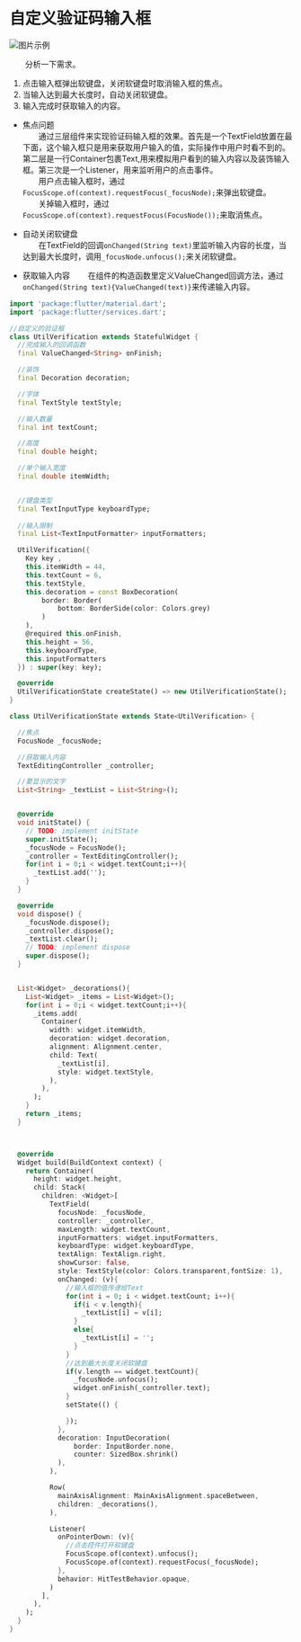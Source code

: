 # 自定义验证码输入框

![图片示例](https://github.com/gneL1/Flutter-/blob/master/%E8%87%AA%E5%B7%B1%E5%81%9A%E7%9A%84%E7%BB%84%E4%BB%B6/photos/UtilVerification/verification_01.gif)

&emsp;&emsp;分析一下需求。
1. 点击输入框弹出软键盘，关闭软键盘时取消输入框的焦点。
2. 当输入达到最大长度时，自动关闭软键盘。
3. 输入完成时获取输入的内容。

* 焦点问题  
&emsp;&emsp;通过三层组件来实现验证码输入框的效果。首先是一个TextField放置在最下面，这个输入框只是用来获取用户输入的值，实际操作中用户时看不到的。
第二层是一行Container包裹Text,用来模拟用户看到的输入内容以及装饰输入框。第三次是一个Listener，用来监听用户的点击事件。  
&emsp;&emsp;用户点击输入框时，通过```FocusScope.of(context).requestFocus(_focusNode);```来弹出软键盘。  
&emsp;&emsp;关掉输入框时，通过```FocusScope.of(context).requestFocus(FocusNode());```来取消焦点。

* 自动关闭软键盘  
&emsp;&emsp;在TextField的回调```onChanged(String text)```里监听输入内容的长度，当达到最大长度时，调用```_focusNode.unfocus();```来关闭软键盘。

* 获取输入内容
&emsp;&emsp;在组件的构造函数里定义ValueChanged<T>回调方法，通过```onChanged(String text){ValueChanged(text)}```来传递输入内容。

```dart
import 'package:flutter/material.dart';
import 'package:flutter/services.dart';

//自定义的验证框
class UtilVerification extends StatefulWidget {
  //完成输入的回调函数
  final ValueChanged<String> onFinish;

  //装饰
  final Decoration decoration;

  //字体
  final TextStyle textStyle;

  //输入数量
  final int textCount;

  //高度
  final double height;

  //单个输入宽度
  final double itemWidth;


  //键盘类型
  final TextInputType keyboardType;
  
  //输入限制
  final List<TextInputFormatter> inputFormatters;

  UtilVerification({
    Key key ,
    this.itemWidth = 44,
    this.textCount = 6,
    this.textStyle,
    this.decoration = const BoxDecoration(
        border: Border(
            bottom: BorderSide(color: Colors.grey)
        )
    ),
    @required this.onFinish,
    this.height = 56,
    this.keyboardType,
    this.inputFormatters
  }) : super(key: key);

  @override
  UtilVerificationState createState() => new UtilVerificationState();
}

class UtilVerificationState extends State<UtilVerification> {

  //焦点
  FocusNode _focusNode;

  //获取输入内容
  TextEditingController _controller;

  //要显示的文字
  List<String> _textList = List<String>();


  @override
  void initState() {
    // TODO: implement initState
    super.initState();
    _focusNode = FocusNode();
    _controller = TextEditingController();
    for(int i = 0;i < widget.textCount;i++){
      _textList.add('');
    }
  }

  @override
  void dispose() {
    _focusNode.dispose();
    _controller.dispose();
    _textList.clear();
    // TODO: implement dispose
    super.dispose();
  }


  List<Widget> _decorations(){
    List<Widget> _items = List<Widget>();
    for(int i = 0;i < widget.textCount;i++){
      _items.add(
        Container(
          width: widget.itemWidth,
          decoration: widget.decoration,
          alignment: Alignment.center,
          child: Text(
            _textList[i],
            style: widget.textStyle,
          ),
        ),
      );
    }
    return _items;
  }



  @override
  Widget build(BuildContext context) {
    return Container(
      height: widget.height,
      child: Stack(
        children: <Widget>[
          TextField(
            focusNode: _focusNode,
            controller: _controller,
            maxLength: widget.textCount,
            inputFormatters: widget.inputFormatters,
            keyboardType: widget.keyboardType,
            textAlign: TextAlign.right,
            showCursor: false,
            style: TextStyle(color: Colors.transparent,fontSize: 1),
            onChanged: (v){
              //输入框的值传递给Text
              for(int i = 0; i < widget.textCount; i++){
                if(i < v.length){
                  _textList[i] = v[i];
                }
                else{
                  _textList[i] = '';
                }
              }
              //达到最大长度关闭软键盘
              if(v.length == widget.textCount){
                _focusNode.unfocus();
                widget.onFinish(_controller.text);
              }
              setState(() {

              });
            },
            decoration: InputDecoration(
                border: InputBorder.none,
                counter: SizedBox.shrink()
            ),
          ),

          Row(
            mainAxisAlignment: MainAxisAlignment.spaceBetween,
            children: _decorations(),
          ),

          Listener(
            onPointerDown: (v){
              //点击控件打开软键盘
              FocusScope.of(context).unfocus();
              FocusScope.of(context).requestFocus(_focusNode);
            },
            behavior: HitTestBehavior.opaque,
          )
        ],
      ),
    );
  }
}
```
